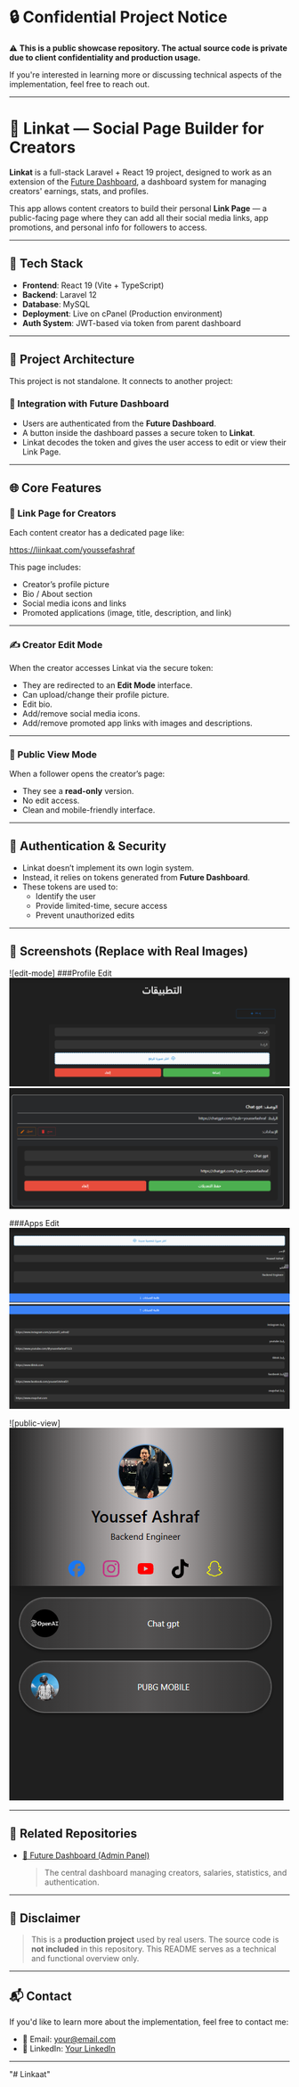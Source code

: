 # 🔒 Confidential Project Notice

⚠️ **This is a public showcase repository. The actual source code is private due to client confidentiality and production usage.**

If you're interested in learning more or discussing technical aspects of the implementation, feel free to reach out.

---

# 📱 Linkat — Social Page Builder for Creators

**Linkat** is a full-stack Laravel + React 19 project, designed to work as an extension of the [Future Dashboard](https://github.com/code-with-youssef/Future_dashboard), a dashboard system for managing creators' earnings, stats, and profiles.

This app allows content creators to build their personal **Link Page** — a public-facing page where they can add all their social media links, app promotions, and personal info for followers to access.

---

## 🚀 Tech Stack

- **Frontend**: React 19 (Vite + TypeScript)
- **Backend**: Laravel 12
- **Database**: MySQL
- **Deployment**: Live on cPanel (Production environment)
- **Auth System**: JWT-based via token from parent dashboard

---

## 🧩 Project Architecture

This project is not standalone. It connects to another project:

### 🔗 Integration with Future Dashboard

- Users are authenticated from the **Future Dashboard**.
- A button inside the dashboard passes a secure token to **Linkat**.
- Linkat decodes the token and gives the user access to edit or view their Link Page.

---

## 🌐 Core Features

### 🔸 Link Page for Creators

Each content creator has a dedicated page like:

https://liinkaat.com/youssefashraf


This page includes:
- Creator’s profile picture
- Bio / About section
- Social media icons and links
- Promoted applications (image, title, description, and link)

---

### ✍️ Creator Edit Mode

When the creator accesses Linkat via the secure token:
- They are redirected to an **Edit Mode** interface.
- Can upload/change their profile picture.
- Edit bio.
- Add/remove social media icons.
- Add/remove promoted app links with images and descriptions.

---

### 👀 Public View Mode

When a follower opens the creator’s page:
- They see a **read-only** version.
- No edit access.
- Clean and mobile-friendly interface.

---

## 🔐 Authentication & Security

- Linkat doesn’t implement its own login system.
- Instead, it relies on tokens generated from **Future Dashboard**.
- These tokens are used to:
  - Identify the user
  - Provide limited-time, secure access
  - Prevent unauthorized edits

---

## 📸 Screenshots (Replace with Real Images)


![edit-mode]
###Profile Edit
![alt text](image-1.png)
![alt text](image-2.png)

###Apps Edit
![alt text](image-3.png)
![alt text](image-4.png)

![public-view]
![alt text](image.png)

---

## 📂 Related Repositories

- [🔧 Future Dashboard (Admin Panel)](https://github.com/your-username/future-dashboard)  
  > The central dashboard managing creators, salaries, statistics, and authentication.

---

## 📢 Disclaimer

> This is a **production project** used by real users. The source code is **not included** in this repository. This README serves as a technical and functional overview only.

---

## 📬 Contact

If you'd like to learn more about the implementation, feel free to contact me:

- 📧 Email: your@email.com  
- 💼 LinkedIn: [Your LinkedIn](https://linkedin.com/in/your-link)

---

"# Linkaat" 

